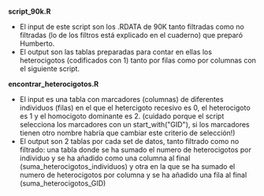 **script_90k.R**
- El input de este script son los .RDATA de 90K tanto filtradas como no filtradas (lo de los filtros está explicado en el cuaderno) que preparó Humberto.
- El output son las tablas preparadas para contar en ellas los heterocigotos (codificados con 1) tanto por filas como por columnas con el siguiente script.

**encontrar_heterocigotos.R**
- El input es una tabla con marcadores (columnas) de diferentes individuos (filas) en el que el hetercigoto recesivo es 0, el heterocigoto es 1 y el homocigoto dominante es 2. (cuidado porque el script selecciona los marcadores con un start_with("GID"), si los marcadores tienen otro nombre habría que cambiar este criterio de selección!)
- El output son 2 tablas por cada set de datos, tanto filtrado como no filtrado: una tabla donde se ha sumado el numero de heterocigotos por individuo y se ha añadido como una columna al final (suma_heterocigotos_individuos) y otra en la que se ha sumado el numero de heterocigotos por columna y se ha añadido una fila al final (suma_heterocigotos_GID)

